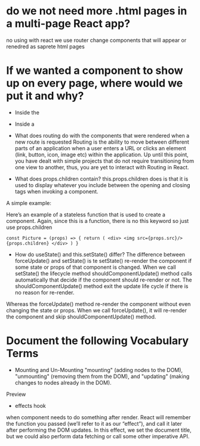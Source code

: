 # do we not need more .html pages in a multi-page React app?
no using with react we use router change components that will appear or renedred as saprete html pages

# If we wanted a component to show up on every page, where would we put it and why?

* Inside the <BrowserRouter />
* Inside a <Route />




* What does routing do with the components that were rendered when a new route is requested
Routing is the ability to move between different parts of an application when a user enters a URL or clicks an element (link, button, icon, image etc) within the application.
Up until this point, you have dealt with simple projects that do not require transitioning from one view to another, thus, you are yet to interact with Routing in React.

* What does props.children contain?
this.props.children does is that it is used to display whatever you include between the opening and closing tags when invoking a component.

A simple example:

Here’s an example of a stateless function that is used to create a component. Again, since this is a function, there is no this keyword so just use props.children

``const Picture = (props) => {
  return (
    <div>
      <img src={props.src}/>
      {props.children}
    </div>
  )
}``
* How do useState() and this.setState() differ?
The difference between forceUpdate() and setState() is te setState() re-render the component if some state or props of that component is changed. When we call setState() the lifecycle method shouldComponentUpdate() method calls automatically that decide if the component should re-render or not. The shouldComponentUpdate() method exit the update life cycle if there is no reason for re-render.

Whereas the forceUpdate() method re-render the component without even changing the state or props. When we call forceUpdate(), it will re-render the component and skip shouldComponentUpdate() method.
# Document the following Vocabulary Terms


* Mounting and Un-Mounting
  "mounting" (adding nodes to the DOM), "unmounting" (removing them from the DOM), and "updating" (making changes to nodes already in the DOM).

Preview

* effects hook

 when component needs to do something after render. React will remember the function you passed (we’ll refer to it as our “effect”), and call it later after performing the DOM updates. In this effect, we set the document title, but we could also perform data fetching or call some other imperative API.